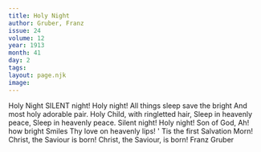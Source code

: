 ```yaml
---
title: Holy Night
author: Gruber, Franz
issue: 24
volume: 12
year: 1913
month: 41
day: 2
tags:
layout: page.njk
image:
---
```

Holy Night    SILENT night! Holy night!    All things sleep save the bright    And most holy adorable pair.    Holy Child, with ringletted hair,    Sleep in heavenly peace,    Sleep in heavenly peace.    Silent night! Holy night!    Son of God, Ah! how bright    Smiles Thy love on heavenly lips! '   Tis the first Salvation Morn!    Christ, the Saviour is born!    Christ, the Saviour, is born!    Franz Gruber 
